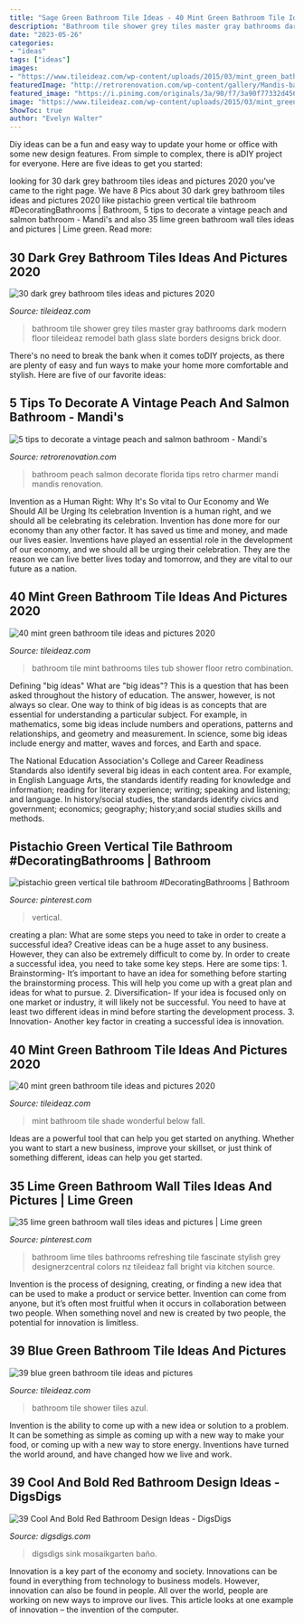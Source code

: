 ```yaml
---
title: "Sage Green Bathroom Tile Ideas - 40 Mint Green Bathroom Tile Ideas And Pictures 2020"
description: "Bathroom tile shower grey tiles master gray bathrooms dark modern floor tileideaz remodel bath glass slate borders designs brick door"
date: "2023-05-26"
categories:
- "ideas"
tags: ["ideas"]
images:
- "https://www.tileideaz.com/wp-content/uploads/2015/03/mint_green_bathroom_tile_34.jpg"
featuredImage: "http://retrorenovation.com/wp-content/gallery/Mandis-bathroom/mandis-bathroom-2.jpg"
featured_image: "https://i.pinimg.com/originals/3a/90/f7/3a90f77332d4562bb2619df66c0027f1.jpg"
image: "https://www.tileideaz.com/wp-content/uploads/2015/03/mint_green_bathroom_tile_34.jpg"
ShowToc: true
author: "Evelyn Walter"
---
```



Diy ideas can be a fun and easy way to update your home or office with some new design features. From simple to complex, there is aDIY project for everyone. Here are five ideas to get you started: 

	

		
looking for 30 dark grey bathroom tiles ideas and pictures 2020 you've came to the right page. We have 8 Pics about 30 dark grey bathroom tiles ideas and pictures 2020 like pistachio green vertical tile bathroom #DecoratingBathrooms | Bathroom, 5 tips to decorate a vintage peach and salmon bathroom - Mandi&#039;s and also 35 lime green bathroom wall tiles ideas and pictures | Lime green. Read more:
		
    
## 30 Dark Grey Bathroom Tiles Ideas And Pictures 2020

<img loading=lazy src="https://www.tileideaz.com/wp-content/uploads/2015/08/261.jpg" onerror="this.onerror=null;this.src='https://tse3.mm.bing.net/th?id=OIP.qksiFDEV8-dBHEDjTzTYPwHaKs&amp;pid=15.1';" alt="30 dark grey bathroom tiles ideas and pictures 2020">

_Source: tileideaz.com_

>bathroom tile shower grey tiles master gray bathrooms dark modern floor tileideaz remodel bath glass slate borders designs brick door. 

	

There's no need to break the bank when it comes toDIY projects, as there are plenty of easy and fun ways to make your home more comfortable and stylish. Here are five of our favorite ideas: 

    
## 5 Tips To Decorate A Vintage Peach And Salmon Bathroom - Mandi&#039;s

<img loading=lazy src="http://retrorenovation.com/wp-content/gallery/Mandis-bathroom/mandis-bathroom-2.jpg" onerror="this.onerror=null;this.src='https://tse2.mm.bing.net/th?id=OIP.UhNXDtgStn3o7u3wXqnBuQHaJ4&amp;pid=15.1';" alt="5 tips to decorate a vintage peach and salmon bathroom - Mandi&#039;s">

_Source: retrorenovation.com_

>bathroom peach salmon decorate florida tips retro charmer mandi mandis renovation. 

	

Invention as a Human Right: Why It's So vital to Our Economy and We Should All be Urging Its celebration
Invention is a human right, and we should all be celebrating its celebration. Invention has done more for our economy than any other factor. It has saved us time and money, and made our lives easier.
Inventions have played an essential role in the development of our economy, and we should all be urging their celebration. They are the reason we can live better lives today and tomorrow, and they are vital to our future as a nation.

    
## 40 Mint Green Bathroom Tile Ideas And Pictures 2020

<img loading=lazy src="https://www.tileideaz.com/wp-content/uploads/2015/03/mint_green_bathroom_tile_34.jpg" onerror="this.onerror=null;this.src='https://tse3.mm.bing.net/th?id=OIP.lBZDqsfoMMAJ9eydDv6-XAHaKp&amp;pid=15.1';" alt="40 mint green bathroom tile ideas and pictures 2020">

_Source: tileideaz.com_

>bathroom tile mint bathrooms tiles tub shower floor retro combination. 

	

Defining "big ideas"
What are "big ideas"? This is a question that has been asked throughout the history of education. The answer, however, is not always so clear.
One way to think of big ideas is as concepts that are essential for understanding a particular subject. For example, in mathematics, some big ideas include numbers and operations, patterns and relationships, and geometry and measurement. In science, some big ideas include energy and matter, waves and forces, and Earth and space.

The National Education Association's College and Career Readiness Standards also identify several big ideas in each content area. For example, in English Language Arts, the standards identify reading for knowledge and information; reading for literary experience; writing; speaking and listening; and language. In history/social studies, the standards identify civics and government; economics; geography; history;and social studies skills and methods.

    
## Pistachio Green Vertical Tile Bathroom #DecoratingBathrooms | Bathroom

<img loading=lazy src="https://i.pinimg.com/originals/3a/90/f7/3a90f77332d4562bb2619df66c0027f1.jpg" onerror="this.onerror=null;this.src='https://tse3.mm.bing.net/th?id=OIP.jSZ3xIcS_Jyx8BcBkewCjwHaJ4&amp;pid=15.1';" alt="pistachio green vertical tile bathroom #DecoratingBathrooms | Bathroom">

_Source: pinterest.com_

>vertical. 

	

creating a plan: What are some steps you need to take in order to create a successful idea?
Creative ideas can be a huge asset to any business. However, they can also be extremely difficult to come by. In order to create a successful idea, you need to take some key steps. Here are some tips: 1. Brainstorming- It’s important to have an idea for something before starting the brainstorming process. This will help you come up with a great plan and ideas for what to pursue. 2. Diversification- If your idea is focused only on one market or industry, it will likely not be successful. You need to have at least two different ideas in mind before starting the development process. 3. Innovation- Another key factor in creating a successful idea is innovation.

    
## 40 Mint Green Bathroom Tile Ideas And Pictures 2020

<img loading=lazy src="https://www.tileideaz.com/wp-content/uploads/2015/03/mint_green_bathroom_tile_4.jpg" onerror="this.onerror=null;this.src='https://tse4.mm.bing.net/th?id=OIP.rw5quDWPUBKpfiTr0Rs0iwHaJ3&amp;pid=15.1';" alt="40 mint green bathroom tile ideas and pictures 2020">

_Source: tileideaz.com_

>mint bathroom tile shade wonderful below fall. 

	

Ideas are a powerful tool that can help you get started on anything. Whether you want to start a new business, improve your skillset, or just think of something different, ideas can help you get started.

    
## 35 Lime Green Bathroom Wall Tiles Ideas And Pictures | Lime Green

<img loading=lazy src="https://i.pinimg.com/736x/15/22/21/15222186f1eb38b6c88ee0aee59c9801--lime-green-bathrooms-green-bathroom-tiles.jpg" onerror="this.onerror=null;this.src='https://tse3.mm.bing.net/th?id=OIP.hW1baB_JMU8AOO37MvhW9AHaLE&amp;pid=15.1';" alt="35 lime green bathroom wall tiles ideas and pictures | Lime green">

_Source: pinterest.com_

>bathroom lime tiles bathrooms refreshing tile fascinate stylish grey designerzcentral colors nz tileideaz fall bright via kitchen source. 

	

Invention is the process of designing, creating, or finding a new idea that can be used to make a product or service better. Invention can come from anyone, but it’s often most fruitful when it occurs in collaboration between two people. When something novel and new is created by two people, the potential for innovation is limitless.

    
## 39 Blue Green Bathroom Tile Ideas And Pictures

<img loading=lazy src="http://www.tileideaz.com/wp-content/uploads/2015/05/blue_green_bathroom_tile_6.jpg" onerror="this.onerror=null;this.src='https://tse3.mm.bing.net/th?id=OIP.ljmcyhIMl4AbPnTC9LhrDQHaJ3&amp;pid=15.1';" alt="39 blue green bathroom tile ideas and pictures">

_Source: tileideaz.com_

>bathroom tile shower tiles azul. 

	

Invention is the ability to come up with a new idea or solution to a problem. It can be something as simple as coming up with a new way to make your food, or coming up with a new way to store energy. Inventions have turned the world around, and have changed how we live and work.

    
## 39 Cool And Bold Red Bathroom Design Ideas - DigsDigs

<img loading=lazy src="https://www.digsdigs.com/photos/red-bathroom-design-ideas-27.jpg" onerror="this.onerror=null;this.src='https://tse4.mm.bing.net/th?id=OIP.raVCIgTiyF8Hy3evHeu-GAHaJ4&amp;pid=15.1';" alt="39 Cool And Bold Red Bathroom Design Ideas - DigsDigs">

_Source: digsdigs.com_

>digsdigs sink mosaikgarten baño. 

	

Innovation is a key part of the economy and society. Innovations can be found in everything from technology to business models. However, innovation can also be found in people. All over the world, people are working on new ways to improve our lives. This article looks at one example of innovation – the invention of the computer.

